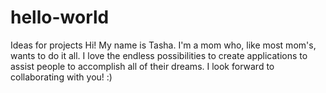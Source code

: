 # hello-world
Ideas for projects 
Hi! My name is Tasha.  I'm a mom who, like most mom's, wants to do it all.  I love the endless possibilities to create applications to assist people to accomplish all of their dreams.  I look forward to collaborating with you! :)  
